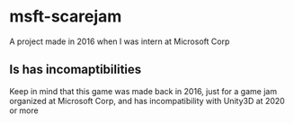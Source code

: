 # msft-scarejam
A project made in 2016 when I was intern at Microsoft Corp

## Is has incomaptibilities
Keep in mind that this game was made back in 2016, just for a game jam organized at Microsoft Corp, and has incompatibility with Unity3D at 2020 or more
